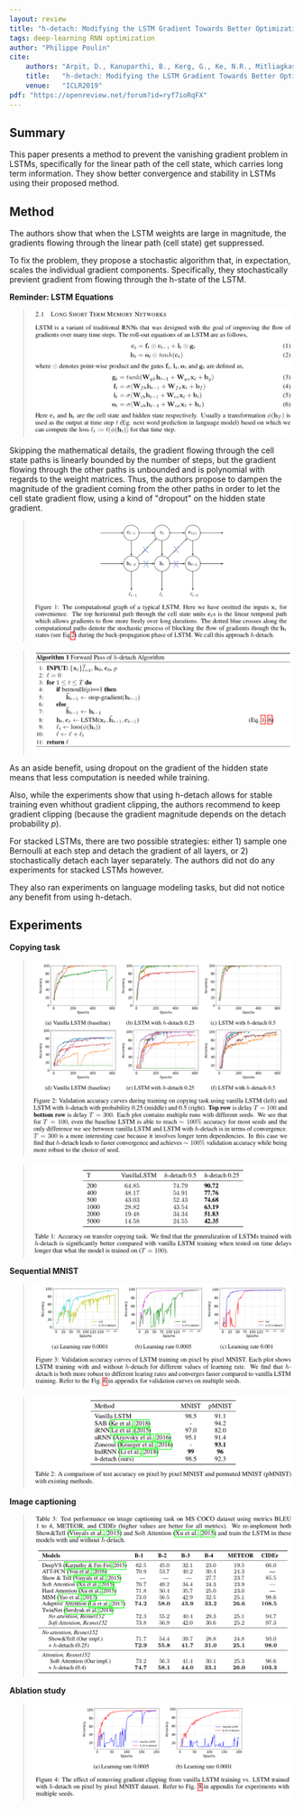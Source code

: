 ```yaml
---
layout: review
title: "h-detach: Modifying the LSTM Gradient Towards Better Optimization"
tags: deep-learning RNN optimization
author: "Philippe Poulin"
cite:
    authors: "Arpit, D., Kanuparthi, B., Kerg, G., Ke, N.R., Mitliagkas, I. and Bengio, Y."
    title:   "h-detach: Modifying the LSTM Gradient Towards Better Optimization"
    venue:   "ICLR2019"
pdf: "https://openreview.net/forum?id=ryf7ioRqFX"
---
```


## Summary

This paper presents a method to prevent the vanishing gradient problem in LSTMs, specifically for the linear path of the cell state, which carries long term information. They show better convergence and stability in LSTMs using their proposed method.


## Method

The authors show that when the LSTM weights are large in magnitude, the gradients flowing through the linear path (cell state) get suppressed.

To fix the problem, they propose a stochastic algorithm that, in expectation, scales the individual gradient components.
Specifically, they stochastically previent gradient from flowing through the h-state of the LSTM.


**Reminder: LSTM Equations**

> ![](/deep-learning/images/hdetach/equation1-6.png)

Skipping the mathematical details, the gradient flowing through the cell state paths is linearly bounded by the number of steps, but the gradient flowing through the other paths is unbounded and is polynomial with regards to the weight matrices.
Thus, the authors propose to dampen the magnitude of the gradient coming from the other paths in order to let the cell state gradient flow, using a kind of "dropout" on the hidden state gradient.

> ![](/deep-learning/images/hdetach/figure1.png)

> ![](/deep-learning/images/hdetach/algorithm1.png)

As an aside benefit, using dropout on the gradient of the hidden state means that less computation is needed while training.

Also, while the experiments show that using h-detach allows for stable training even whithout gradient clipping, the authors recommend to keep gradient clipping (because the gradient magnitude depends on the detach probability _p_).

For stacked LSTMs, there are two possible strategies: either 1) sample one Bernoulli at each step and detach the gradient of all layers, or 2) stochastically detach each layer separately. The authors did not do any experiments for stacked LSTMs however.

They also ran experiments on language modeling tasks, but did not notice any benefit from using h-detach.

## Experiments

**Copying task**

> ![](/deep-learning/images/hdetach/figure2.png)

> ![](/deep-learning/images/hdetach/table1.png)


**Sequential MNIST**

> ![](/deep-learning/images/hdetach/figure3.png)

> ![](/deep-learning/images/hdetach/table2.png)


**Image captioning**

> ![](/deep-learning/images/hdetach/table3.png)


**Ablation study**

> ![](/deep-learning/images/hdetach/figure4.png)



